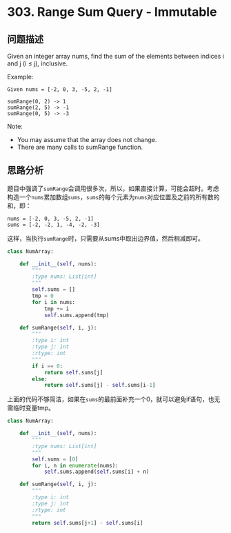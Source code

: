 # 303. Range Sum Query - Immutable

## 问题描述

Given an integer array nums, find the sum of the elements between indices i and j (i ≤ j), inclusive.

Example:

```
Given nums = [-2, 0, 3, -5, 2, -1]

sumRange(0, 2) -> 1
sumRange(2, 5) -> -1
sumRange(0, 5) -> -3
```

Note:

- You may assume that the array does not change.
- There are many calls to sumRange function.

## 思路分析

题目中强调了`sumRange`会调用很多次，所以，如果直接计算，可能会超时。考虑构造一个`nums`累加数组`sums`，`sums`的每个元素为`nums`对应位置及之前的所有数的和，即：

```
nums = [-2, 0, 3, -5, 2, -1]
sums = [-2, -2, 1, -4, -2, -3]
```

这样，当执行`sumRange`时，只需要从sums中取出边界值，然后相减即可。

``` Python
class NumArray:

    def __init__(self, nums):
        """
        :type nums: List[int]
        """
        self.sums = []
        tmp = 0
        for i in nums:
            tmp += i
            self.sums.append(tmp)

    def sumRange(self, i, j):
        """
        :type i: int
        :type j: int
        :rtype: int
        """
        if i == 0:
            return self.sums[j]
        else:
            return self.sums[j] - self.sums[i-1]
```

上面的代码不够简洁，如果在`sums`的最前面补充一个0，就可以避免if语句，也无需临时变量tmp。

``` Python
class NumArray:

    def __init__(self, nums):
        """
        :type nums: List[int]
        """
        self.sums = [0]
        for i, n in enumerate(nums):
            self.sums.append(self.sums[i] + n)

    def sumRange(self, i, j):
        """
        :type i: int
        :type j: int
        :rtype: int
        """
        return self.sums[j+1] - self.sums[i]
```